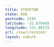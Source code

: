 ```yaml
---
title: STOCKTON
state: NSW
postcode: 2295
latitude: -32.879469
longitude: 151.80174
url: /nsw/stockton/
layout: suburb
---
```

